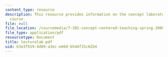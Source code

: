 ```yaml
---
content_type: resource
description: This resource provides information on the concept laboratories for the
  course.
file: null
file_location: /coursemedia/7-391-concept-centered-teaching-spring-2006/63e3f9194d09a3ece66db544f15c62b4_lecturelab.pdf
file_type: application/pdf
resourcetype: Document
title: lecturelab.pdf
uid: 63e3f919-4d09-a3ec-e66d-b544f15c62b4
---
```

